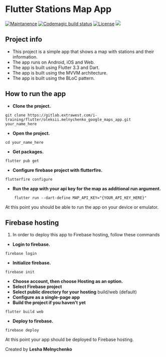# Flutter Stations Map App

[![Maintanence](https://img.shields.io/badge/Maintenance-yes%3F-blue.svg)]()
[![Codemagic build status](https://api.codemagic.io/apps/63905b4f2551810eda63638f/63905b4f2551810eda63638e/status_badge.svg)](https://codemagic.io/apps/63905b4f2551810eda63638f/63905b4f2551810eda63638e/latest_build)
[![License](https://img.shields.io/badge/license-MIT-blue.svg)](https://opensource.org/licenses/MIT)
[![](https://img.shields.io/badge/what%20else%3F-i'm%20not%20sure-green)]()

## Project info 
- This project is a simple app that shows a map with stations and their information.
- The app runs on Android, iOS and Web.
- The app is built using Flutter 3.3 and Dart.
- The app is built using the MVVM architecture.
- The app is built using the BLoC pattern.

## How to run the app
- **Clone the project.**
```shell
git clone https://gitlab.extrawest.com/i-training/flutter/oleksii.melnychenko_google_maps_app.git your_name_here
```
- **Open the project.**
```shell
cd your_name_here
```
- **Get packages.**
```shell
flutter pub get
```
- **Configure firebase project with flutterfire.**
```shell
flutterfire configure
```
- **Run the app with your api key for the map as additional run argument.**
```
    flutter run --dart-define MAP_API_KEY="{YOUR_API_KEY_HERE}"
```

At this point you should be able to run the app on your device or emulator.

## Firebase hosting

1. In order to deploy this app to Firebase hosting, follow these commands

- **Login to firebase.**
```shell
firebase login
```
- **Initialize firebase.**
```shell
firebase init
```
- **Choose account, then choose Hosting as an option.**
- **Select Firebase project**
- **Select public directory for your hosting**
build/web (default)
- **Configure as a single-page app**
- **Build the project if you haven't yet**
```shell
flutter build web
```
- **Deploy to firebase.**
```shell
firebase deploy
```

At this point your app should be deployed to Firebase hosting.

Created by **Lesha Melnychenko**


